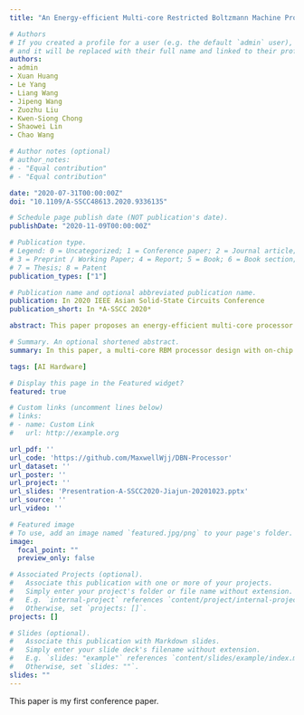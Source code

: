```yaml
---
title: "An Energy-efficient Multi-core Restricted Boltzmann Machine Processor with On-chip Bio-plausible Learning and Reconfigurable Sparsity"

# Authors
# If you created a profile for a user (e.g. the default `admin` user), write the username (folder name) here 
# and it will be replaced with their full name and linked to their profile.
authors:
- admin
- Xuan Huang
- Le Yang
- Liang Wang
- Jipeng Wang
- Zuozhu Liu
- Kwen-Siong Chong
- Shaowei Lin
- Chao Wang

# Author notes (optional)
# author_notes:
# - "Equal contribution"
# - "Equal contribution"

date: "2020-07-31T00:00:00Z"
doi: "10.1109/A-SSCC48613.2020.9336135"

# Schedule page publish date (NOT publication's date).
publishDate: "2020-11-09T00:00:00Z"

# Publication type.
# Legend: 0 = Uncategorized; 1 = Conference paper; 2 = Journal article;
# 3 = Preprint / Working Paper; 4 = Report; 5 = Book; 6 = Book section;
# 7 = Thesis; 8 = Patent
publication_types: ["1"]

# Publication name and optional abbreviated publication name.
publication: In 2020 IEEE Asian Solid-State Circuits Conference
publication_short: In *A-SSCC 2020*

abstract: This paper proposes an energy-efficient multi-core processor design of restricted Boltzmann machine (RBM) with on-chip learning and reconfigurable sparsity. Inspired by bio-plausible variational probability flow (VPF) algorithm, our design significantly reduces the on-chip learning time and associated computation/energy as compared to conventional methods. The multi-core design with reconfigurable sparse weight connections further efficiently and flexibly reduces the required computation time and energy. FPGA implementation shows that the proposed design achieves 63.14 pJ per NW (neural weight) and 9.77 GNWs/s (neural weight update per second) at 128 MHz, which outperforms the baseline design by 44.0% and 24.3%, respectively.

# Summary. An optional shortened abstract.
summary: In this paper, a multi-core RBM processor design with on-chip learning and reconfigurable sparsity is proposed to reduce energy consumption and improve processing throughput. The FPGA implementation results show that the proposed RBM design achieves 44.0% energy saving and 24.3% speed improvement in RBM training operation against the baseline CD-based RBM design. In the future, we will focus on ASIC implementation of our proposed RBM processor to further improve the energy efficiency and minimize the hardware cost.

tags: [AI Hardware]

# Display this page in the Featured widget?
featured: true

# Custom links (uncomment lines below)
# links:
# - name: Custom Link
#   url: http://example.org

url_pdf: ''
url_code: 'https://github.com/MaxwellWjj/DBN-Processor'
url_dataset: ''
url_poster: ''
url_project: ''
url_slides: 'Presentration-A-SSCC2020-Jiajun-20201023.pptx'
url_source: ''
url_video: ''

# Featured image
# To use, add an image named `featured.jpg/png` to your page's folder. 
image:
  focal_point: ""
  preview_only: false

# Associated Projects (optional).
#   Associate this publication with one or more of your projects.
#   Simply enter your project's folder or file name without extension.
#   E.g. `internal-project` references `content/project/internal-project/index.md`.
#   Otherwise, set `projects: []`.
projects: []

# Slides (optional).
#   Associate this publication with Markdown slides.
#   Simply enter your slide deck's filename without extension.
#   E.g. `slides: "example"` references `content/slides/example/index.md`.
#   Otherwise, set `slides: ""`.
slides: ""
---
```


This paper is my first conference paper.
